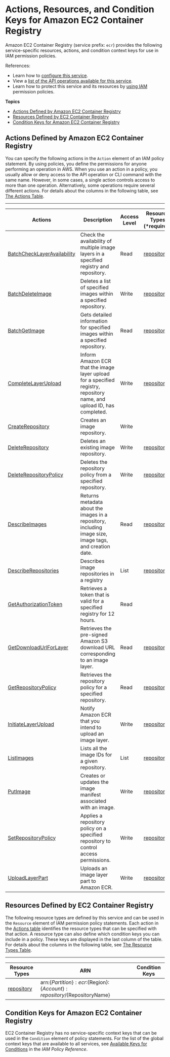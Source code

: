 # Actions, Resources, and Condition Keys for Amazon EC2 Container Registry<a name="list_amazonec2containerregistry"></a>

Amazon EC2 Container Registry \(service prefix: `ecr`\) provides the following service\-specific resources, actions, and condition context keys for use in IAM permission policies\.

References:
+ Learn how to [configure this service](http://docs.aws.amazon.com/AmazonECR/latest/userguide/)\.
+ View a [list of the API operations available for this service](http://docs.aws.amazon.com/AmazonECR/latest/APIReference/)\.
+ Learn how to protect this service and its resources by [using IAM](http://docs.aws.amazon.com/AmazonECR/latest/userguide/ECR_IAM_policies.html) permission policies\.

**Topics**
+ [Actions Defined by Amazon EC2 Container Registry](#amazonec2containerregistry-actions-as-permissions)
+ [Resources Defined by EC2 Container Registry](#amazonec2containerregistry-resources-for-iam-policies)
+ [Condition Keys for Amazon EC2 Container Registry](#amazonec2containerregistry-policy-keys)

## Actions Defined by Amazon EC2 Container Registry<a name="amazonec2containerregistry-actions-as-permissions"></a>

You can specify the following actions in the `Action` element of an IAM policy statement\. By using policies, you define the permissions for anyone performing an operation in AWS\. When you use an action in a policy, you usually allow or deny access to the API operation or CLI command with the same name\. However, in some cases, a single action controls access to more than one operation\. Alternatively, some operations require several different actions\. For details about the columns in the following table, see [The Actions Table](reference_policies_actions-resources-contextkeys.md#actions_table)\.


****  

| Actions | Description | Access Level | Resource Types \(\*required\) | Condition Keys | Dependent Actions | 
| --- | --- | --- | --- | --- | --- | 
|   [ BatchCheckLayerAvailability ](http://docs.aws.amazon.com/AmazonECR/latest/APIReference/API_BatchCheckLayerAvailability.html)  | Check the availability of multiple image layers in a specified registry and repository\. | Read |   [ repository\* ](#amazonec2containerregistry-repository)   |  |  | 
|   [ BatchDeleteImage ](http://docs.aws.amazon.com/AmazonECR/latest/APIReference/API_BatchDeleteImage.html)  | Deletes a list of specified images within a specified repository\.  | Write |   [ repository\* ](#amazonec2containerregistry-repository)   |  |  | 
|   [ BatchGetImage ](http://docs.aws.amazon.com/AmazonECR/latest/APIReference/API_BatchGetImage.html)  | Gets detailed information for specified images within a specified repository\. | Read |   [ repository\* ](#amazonec2containerregistry-repository)   |  |  | 
|   [ CompleteLayerUpload ](http://docs.aws.amazon.com/AmazonECR/latest/APIReference/API_CompleteLayerUpload.html)  | Inform Amazon ECR that the image layer upload for a specified registry, repository name, and upload ID, has completed\. | Write |   [ repository\* ](#amazonec2containerregistry-repository)   |  |  | 
|   [ CreateRepository ](http://docs.aws.amazon.com/AmazonECR/latest/APIReference/API_CreateRepository.html)  | Creates an image repository\. | Write |  |  |  | 
|   [ DeleteRepository ](http://docs.aws.amazon.com/AmazonECR/latest/APIReference/API_DeleteRepository.html)  | Deletes an existing image repository\.  | Write |   [ repository\* ](#amazonec2containerregistry-repository)   |  |  | 
|   [ DeleteRepositoryPolicy ](http://docs.aws.amazon.com/AmazonECR/latest/APIReference/API_DeleteRepositoryPolicy.html)  | Deletes the repository policy from a specified repository\. | Write |   [ repository\* ](#amazonec2containerregistry-repository)   |  |  | 
|   [ DescribeImages ](http://docs.aws.amazon.com/AmazonECR/latest/APIReference/API_DescribeImages.html)  | Returns metadata about the images in a repository, including image size, image tags, and creation date\. | Read |   [ repository\* ](#amazonec2containerregistry-repository)   |  |  | 
|   [ DescribeRepositories ](http://docs.aws.amazon.com/AmazonECR/latest/APIReference/API_DescribeRepositories.html)  | Describes image repositories in a registry | List |   [ repository ](#amazonec2containerregistry-repository)   |  |  | 
|   [ GetAuthorizationToken ](http://docs.aws.amazon.com/AmazonECR/latest/APIReference/API_GetAuthorizationToken.html)  | Retrieves a token that is valid for a specified registry for 12 hours\. | Read |  |  |  | 
|   [ GetDownloadUrlForLayer ](http://docs.aws.amazon.com/AmazonECR/latest/APIReference/API_GetDownloadUrlForLayer.html)  | Retrieves the pre\-signed Amazon S3 download URL corresponding to an image layer\.  | Read |   [ repository\* ](#amazonec2containerregistry-repository)   |  |  | 
|   [ GetRepositoryPolicy ](http://docs.aws.amazon.com/AmazonECR/latest/APIReference/API_GetRepositoryPolicy.html)  | Retrieves the repository policy for a specified repository\. | Read |   [ repository\* ](#amazonec2containerregistry-repository)   |  |  | 
|   [ InitiateLayerUpload ](http://docs.aws.amazon.com/AmazonECR/latest/APIReference/API_InitiateLayerUpload.html)  | Notify Amazon ECR that you intend to upload an image layer\. | Write |   [ repository\* ](#amazonec2containerregistry-repository)   |  |  | 
|   [ ListImages ](http://docs.aws.amazon.com/AmazonECR/latest/APIReference/API_ListImages.html)  | Lists all the image IDs for a given repository\. | List |   [ repository\* ](#amazonec2containerregistry-repository)   |  |  | 
|   [ PutImage ](http://docs.aws.amazon.com/AmazonECR/latest/APIReference/API_PutImage.html)  | Creates or updates the image manifest associated with an image\. | Write |   [ repository\* ](#amazonec2containerregistry-repository)   |  |  | 
|   [ SetRepositoryPolicy ](http://docs.aws.amazon.com/AmazonECR/latest/APIReference/API_SetRepositoryPolicy.html)  | Applies a repository policy on a specified repository to control access permissions\. | Write |   [ repository\* ](#amazonec2containerregistry-repository)   |  |  | 
|   [ UploadLayerPart ](http://docs.aws.amazon.com/AmazonECR/latest/APIReference/API_UploadLayerPart.html)  | Uploads an image layer part to Amazon ECR\. | Write |   [ repository\* ](#amazonec2containerregistry-repository)   |  |  | 

## Resources Defined by EC2 Container Registry<a name="amazonec2containerregistry-resources-for-iam-policies"></a>

The following resource types are defined by this service and can be used in the `Resource` element of IAM permission policy statements\. Each action in the [Actions table](#amazonec2containerregistry-actions-as-permissions) identifies the resource types that can be specified with that action\. A resource type can also define which condition keys you can include in a policy\. These keys are displayed in the last column of the table\. For details about the columns in the following table, see [The Resource Types Table](reference_policies_actions-resources-contextkeys.md#resources_table)\.


****  

| Resource Types | ARN | Condition Keys | 
| --- | --- | --- | 
|   [ repository ](http://docs.aws.amazon.com/AmazonECR/latest/userguide/iam-policy-structure.html#ECR_ARN_Format)  |  arn:$\{Partition\}:ecr:$\{Region\}:$\{Account\}:repository/$\{RepositoryName\}  |  | 

## Condition Keys for Amazon EC2 Container Registry<a name="amazonec2containerregistry-policy-keys"></a>

EC2 Container Registry has no service\-specific context keys that can be used in the `Condition` element of policy statements\. For the list of the global context keys that are available to all services, see [Available Keys for Conditions](reference_policies_condition-keys.html#AvailableKeys) in the *IAM Policy Reference*\.
